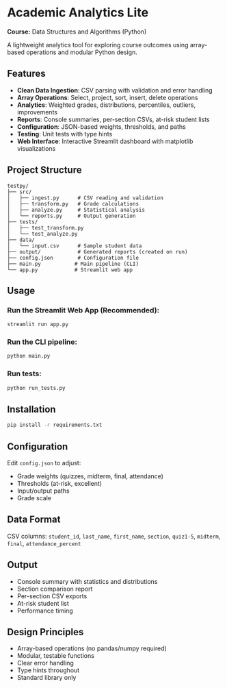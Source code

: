 # Academic Analytics Lite

**Course:** Data Structures and Algorithms (Python)

A lightweight analytics tool for exploring course outcomes using array-based operations and modular Python design.

## Features

- **Clean Data Ingestion**: CSV parsing with validation and error handling
- **Array Operations**: Select, project, sort, insert, delete operations
- **Analytics**: Weighted grades, distributions, percentiles, outliers, improvements
- **Reports**: Console summaries, per-section CSVs, at-risk student lists
- **Configuration**: JSON-based weights, thresholds, and paths
- **Testing**: Unit tests with type hints
- **Web Interface**: Interactive Streamlit dashboard with matplotlib visualizations

## Project Structure

```
testpy/
├── src/
│   ├── ingest.py      # CSV reading and validation
│   ├── transform.py   # Grade calculations
│   ├── analyze.py     # Statistical analysis
│   └── reports.py     # Output generation
├── tests/
│   ├── test_transform.py
│   └── test_analyze.py
├── data/
│   └── input.csv      # Sample student data
├── output/            # Generated reports (created on run)
├── config.json        # Configuration file
├── main.py           # Main pipeline (CLI)
└── app.py            # Streamlit web app

```

## Usage

### Run the Streamlit Web App (Recommended):

```bash
streamlit run app.py
```

### Run the CLI pipeline:

```bash
python main.py
```

### Run tests:

```bash
python run_tests.py
```

## Installation

```bash
pip install -r requirements.txt
```

## Configuration

Edit `config.json` to adjust:
- Grade weights (quizzes, midterm, final, attendance)
- Thresholds (at-risk, excellent)
- Input/output paths
- Grade scale

## Data Format

CSV columns: `student_id`, `last_name`, `first_name`, `section`, `quiz1-5`, `midterm`, `final`, `attendance_percent`

## Output

- Console summary with statistics and distributions
- Section comparison report
- Per-section CSV exports
- At-risk student list
- Performance timing

## Design Principles

- Array-based operations (no pandas/numpy required)
- Modular, testable functions
- Clear error handling
- Type hints throughout
- Standard library only
